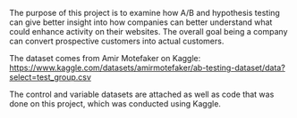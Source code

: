 The purpose of this project is to examine how A/B and hypothesis testing can give better insight into how companies can better understand what could enhance activity on their websites. The overall goal being a company can convert prospective customers into actual customers.

The dataset comes from Amir Motefaker on Kaggle: https://www.kaggle.com/datasets/amirmotefaker/ab-testing-dataset/data?select=test_group.csv

The control and variable datasets are attached as well as code that was done on this project, which was conducted using Kaggle. 
